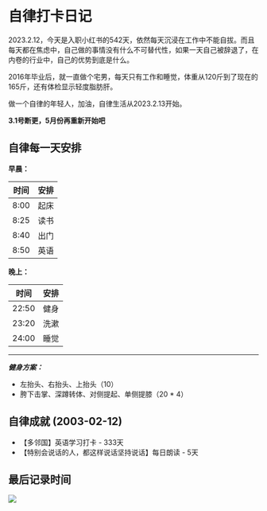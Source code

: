 # 自律打卡日记

  2023.2.12，今天是入职小红书的542天，依然每天沉浸在工作中不能自拔。而且每天都在焦虑中，自己做的事情没有什么不可替代性，如果一天自己被辞退了，在内卷的行业中，自己的优势到底是什么。   

  2016年毕业后，就一直做个宅男，每天只有工作和睡觉，体重从120斤到了现在的165斤，还有体检显示轻度脂肪肝。  

  做一个自律的年轻人，加油，自律生活从2023.2.13开始。

  **3.1号断更，5月份再重新开始吧**

## 自律每一天安排

**早晨：**

| 时间                    | 安排                          |
| ----------------------- | ---------------------------- |
| 8:00                    | 起床                         |
| 8:25                    | 读书                         |
| 8:40                    | 出门                         |
| 8:50                    | 英语                         |


**晚上：**

| 时间                    | 安排                        |
| ---------------------- | --------------------------- |
| 22:50                  | 健身                         |
| 23:20                  | 洗漱                         |
| 24:00                  | 睡觉                         |

	
--- 

***健身方案：***

- 左抬头、右抬头、上抬头（10）
- 胯下击掌、深蹲转体、对侧提起、单侧提膝（20 * 4）




## 自律成就 (2003-02-12)

- 【多邻国】英语学习打卡 - 333天
- 【特别会说话的人，都这样说话坚持说话】每日朗读 - 5天


## 最后记录时间

<img src="https://shields.io/github/last-commit/kuan1/kuan-diary" />
